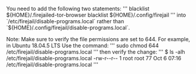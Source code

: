 You need to add the following two statements:
'''
blacklist ${HOME}/.firejailed-tor-browser
blacklist ${HOME}/.config/firejail
'''
into `/etc/firejail/disable-programs.local` rather than `${HOME}/.config/firejail/disable-programs.local`.

Note: Make sure to verify the file permissions are set to 644. For example, in Ubuntu 18.04.5 LTS Use the command:
'''
sudo chmod 644 /etc/firejail/disable-programs.local
'''
then verify the change:
'''
$ ls -alh /etc/firejail/disable-programs.local
-rw-r--r-- 1 root root 77 Oct  6 07:16 /etc/firejail/disable-programs.local
'''
